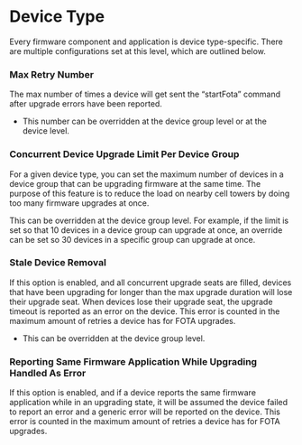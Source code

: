 # Device Type 

Every firmware component and application is device type-specific. There are multiple configurations set at this level, which are outlined below. 

### Max Retry Number

The max number of times a device will get sent the “startFota” command after upgrade errors have been reported. 

- This number can be overridden at the device group level or at the device level.

### Concurrent Device Upgrade Limit Per Device Group

For a given device type, you can set the maximum number of devices in a device group that can be upgrading firmware at the same time. The purpose of this feature is to reduce the load on nearby cell towers by doing too many firmware upgrades at once.

This can be overridden at the device group level. For example, if the limit is set so that 10 devices in a device group can upgrade at once, an override can be set so 30 devices in a specific group can upgrade at once.

### Stale Device Removal

If this option is enabled, and all concurrent upgrade seats are filled, devices that have been upgrading for longer than the max upgrade duration will lose their upgrade seat. When devices lose their upgrade seat, the upgrade timeout is reported as an error on the device. This error is counted in the maximum amount of retries a device has for FOTA upgrades.

- This can be overridden at the device group level.

### Reporting Same Firmware Application While Upgrading Handled As Error

If this option is enabled, and if a device reports the same firmware application while in an upgrading state, it will be assumed the device failed to report an error and a generic error will be reported on the device. This error is counted in the maximum amount of retries a device has for FOTA upgrades.
